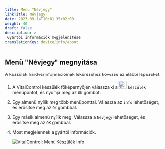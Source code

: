 ```yaml
---
title: Menü "Névjegy"
linkTitle: Névjegy
date: 2023-09-14T10:01:35+02:00
weight: 40
draft: false
description: >
 Gyártói információk megjelenítése
translationKey: device/info/about
---
```

## Menü "Névjegy" megnyitása

A készülék hardverinformációinak lekéréséhez kövesse az alábbi lépéseket:

1. A VitalControl készülék főképernyőjén válassza ki a <img src="/icons/device.svg" width="25" align="bottom" alt="Device" /> `készülék` menüpontot, és nyomja meg az `OK` gombot.

2. Egy almenü nyílik meg több menüponttal. Válassza az `info` lehetőséget, és erősítse meg az `OK` gombbal.

3. Egy másik almenü nyílik meg. Válassza a `Névjegy` lehetőséget, és erősítse meg az `OK` gombbal.

4. Most megjelennek a gyártói információk.

   ![VitalControl: Menü Készülék Info](../images/about.png "Gyártói információk megjelenítése")

